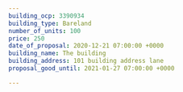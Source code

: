 ```yaml
---
building_ocp: 3390934
building_type: Bareland
number_of_units: 100
price: 250
date_of_proposal: 2020-12-21 07:00:00 +0000
building_name: The building
building_address: 101 building address lane
proposal_good_until: 2021-01-27 07:00:00 +0000

---
```


